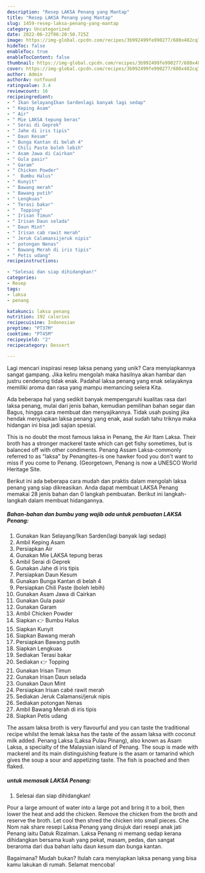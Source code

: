 ```yaml
---
description: "Resep LAKSA Penang yang Mantap"
title: "Resep LAKSA Penang yang Mantap"
slug: 1459-resep-laksa-penang-yang-mantap
category: Uncategorized
date: 2022-06-22T06:20:50.725Z
image: https://img-global.cpcdn.com/recipes/3b992499fe990277/680x482cq70/laksa-penang-foto-resep-utama.jpg
hideToc: false
enableToc: true
enableTocContent: false
thumbnail: https://img-global.cpcdn.com/recipes/3b992499fe990277/680x482cq70/laksa-penang-foto-resep-utama.jpg
cover: https://img-global.cpcdn.com/recipes/3b992499fe990277/680x482cq70/laksa-penang-foto-resep-utama.jpg
author: Admin
authorAv: notfound
ratingvalue: 3.4
reviewcount: 16
recipeingredient:
- " Ikan SelayangIkan Sardenlagi banyak lagi sedap"
- " Keping Asam"
- " Air"
- " Mie LAKSA tepung beras"
- " Serai di Geprek"
- " Jahe di iris tipis"
- " Daun Kesum"
- " Bunga Kantan di belah 4"
- " Chili Paste boleh lebih"
- " Asam Jawa di Cairkan"
- " Gula pasir"
- " Garam"
- " Chicken Powder"
- "  Bumbu Halus"
- " Kunyit"
- " Bawang merah"
- " Bawang putih"
- " Lengkuas"
- " Terasi bakar"
- "  Topping"
- " Irisan Timun"
- " Irisan Daun selada"
- " Daun Mint"
- " Irisan cab rawit merah"
- " Jeruk Calamansijeruk nipis"
- " potongan Nenas"
- " Bawang Merah di iris tipis"
- " Petis udang"
recipeinstructions:

- "Selesai dan siap dihidangkan!"
categories:
- Resep
tags:
- laksa
- penang

katakunci: laksa penang 
nutrition: 192 calories
recipecuisine: Indonesian
preptime: "PT37M"
cooktime: "PT45M"
recipeyield: "2"
recipecategory: Dessert

---
```





Lagi mencari inspirasi resep laksa penang yang unik? Cara menyiapkannya sangat gampang. Jika keliru mengolah maka hasilnya akan hambar dan justru cenderung tidak enak. Padahal laksa penang yang enak selayaknya memiliki aroma dan rasa yang mampu memancing selera Kita.





Ada beberapa hal yang sedikit banyak mempengaruhi kualitas rasa dari laksa penang, mulai dari jenis bahan, kemudian pemilihan bahan segar dan Bagus, hingga cara membuat dan menyajikannya. Tidak usah pusing jika hendak menyiapkan laksa penang yang enak,      asal sudah tahu triknya maka hidangan ini bisa jadi sajian spesial.














This is no doubt the most famous laksa in Penang, the Air Itam Laksa. Their broth has a stronger mackerel taste which can get fishy sometimes, but is balanced off with other condiments. Penang Assam Laksa-commonly referred to as &#34;laksa&#34; by Penangites-is one hawker food you don&#39;t want to miss if you come to Penang. (Georgetown, Penang is now a UNESCO World Heritage Site.






Berikut ini ada beberapa cara mudah dan praktis dalam mengolah laksa penang yang siap dikreasikan. Anda dapat membuat LAKSA Penang memakai 28 jenis bahan dan 0 langkah pembuatan. Berikut ini langkah-langkah dalam membuat hidangannya.

<!--inarticleads1-->

##### Bahan-bahan dan bumbu yang wajib ada untuk pembuatan LAKSA Penang:

1. Gunakan  Ikan Selayang/Ikan Sarden(lagi banyak lagi sedap)
1. Ambil  Keping Asam
1. Persiapkan  Air
1. Gunakan  Mie LAKSA tepung beras
1. Ambil  Serai di Geprek
1. Gunakan  Jahe di iris tipis
1. Persiapkan  Daun Kesum
1. Gunakan  Bunga Kantan di belah 4
1. Persiapkan  Chili Paste (boleh lebih)
1. Gunakan  Asam Jawa di Cairkan
1. Gunakan  Gula pasir
1. Gunakan  Garam
1. Ambil  Chicken Powder
1. Siapkan  👉 Bumbu Halus
1. Siapkan  Kunyit
1. Siapkan  Bawang merah
1. Persiapkan  Bawang putih
1. Siapkan  Lengkuas
1. Sediakan  Terasi bakar
1. Sediakan  👉 Topping
1. Gunakan  Irisan Timun
1. Gunakan  Irisan Daun selada
1. Gunakan  Daun Mint
1. Persiapkan  Irisan cabé rawit merah
1. Sediakan  Jeruk Calamansi/jeruk nipis
1. Sediakan  potongan Nenas
1. Ambil  Bawang Merah di iris tipis
1. Siapkan  Petis udang


The assam laksa broth is very flavourful and you can taste the traditional recipe whilst the lemak laksa has the taste of the assam laksa with coconut milk added. Penang Laksa (Laksa Pulau Pinang), also known as Asam Laksa, a specialty of the Malaysian island of Penang. The soup is made with mackerel and its main distinguishing feature is the asam or tamarind which gives the soup a sour and appetizing taste. The fish is poached and then flaked. 

<!--inarticleads2-->

#####  untuk memasak LAKSA Penang:


1. Selesai dan siap dihidangkan!

Pour a large amount of water into a large pot and bring it to a boil, then lower the heat and add the chicken. Remove the chicken from the broth and reserve the broth. Let cool then shred the chicken into small pieces. Che Nom nak share resepi Laksa Penang yang dirujuk dari resepi anak jati Penang iaitu Datuk Rizalman. Laksa Penang ni memang sedap kerana dihidangkan bersama kuah yang pekat, masam, pedas, dan sangat beraroma dari dua bahan iaitu daun kesum dan bunga kantan. 

Bagaimana? Mudah bukan? Itulah cara menyiapkan laksa penang yang bisa kamu lakukan di rumah. Selamat mencoba!
